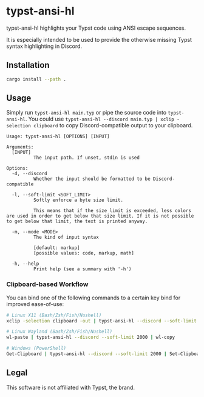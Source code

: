 # typst-ansi-hl
typst-ansi-hl highlights your Typst code using ANSI escape sequences.

It is especially intended to be used to provide the otherwise missing Typst syntax highlighting in Discord.

## Installation
```sh
cargo install --path .
```

## Usage
Simply run `typst-ansi-hl main.typ` or pipe the source code into `typst-ansi-hl`.
You could use `typst-ansi-hl --discord main.typ | xclip -selection clipboard` to copy Discord-compatible output to your clipboard.

```
Usage: typst-ansi-hl [OPTIONS] [INPUT]

Arguments:
  [INPUT]
          The input path. If unset, stdin is used

Options:
  -d, --discord
          Whether the input should be formatted to be Discord-compatible

  -l, --soft-limit <SOFT_LIMIT>
          Softly enforce a byte size limit.

          This means that if the size limit is exceeded, less colors are used in order to get below that size limit. If it is not possible to get below that limit, the text is printed anyway.

  -m, --mode <MODE>
          The kind of input syntax

          [default: markup]
          [possible values: code, markup, math]

  -h, --help
          Print help (see a summary with '-h')
```

### Clipboard-based Workflow
You can bind one of the following commands to a certain key bind for improved ease-of-use:
```sh
# Linux X11 (Bash/Zsh/Fish/Nushell)
xclip -selection clipboard -out | typst-ansi-hl --discord --soft-limit 2000 | xclip -selection clipboard -in

# Linux Wayland (Bash/Zsh/Fish/Nushell)
wl-paste | typst-ansi-hl --discord --soft-limit 2000 | wl-copy

# Windows (PowerShell)
Get-Clipboard | typst-ansi-hl --discord --soft-limit 2000 | Set-Clipboard
```

## Legal
This software is not affiliated with Typst, the brand.
